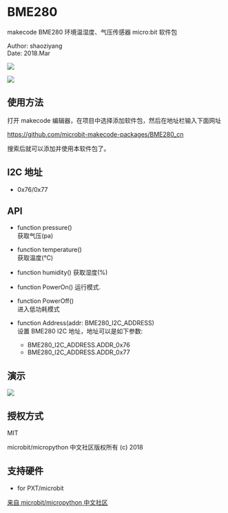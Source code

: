 # BME280

makecode BME280 环境温湿度、气压传感器 micro:bit 软件包  

Author: shaoziyang  
Date:   2018.Mar  

![](https://raw.githubusercontent.com/microbit-makecode-packages/BME280_cn/master/icon.png)  
  
![](https://raw.githubusercontent.com/microbit-makecode-packages/BME280_cn/master/bme280.jpg)

## 使用方法

打开 makecode 编辑器，在项目中选择添加软件包，然后在地址栏输入下面网址  

https://github.com/microbit-makecode-packages/BME280_cn  

搜索后就可以添加并使用本软件包了。

## I2C 地址  

- 0x76/0x77  

## API

- function pressure()  
获取气压(pa)  

- function temperature()  
获取温度(℃)

- function humidity()
获取湿度(%)

- function PowerOn()
运行模式.

- function PowerOff()  
进入低功耗模式  

- function Address(addr: BME280_I2C_ADDRESS)  
设置 BME280 I2C 地址，地址可以是如下参数:  
  - BME280_I2C_ADDRESS.ADDR_0x76
  - BME280_I2C_ADDRESS.ADDR_0x77

## 演示

![](https://raw.githubusercontent.com/microbit-makecode-packages/BME280_cn/master/demo.jpg)

## 授权方式

MIT

microbit/micropython 中文社区版权所有 (c) 2018  

## 支持硬件

* for PXT/microbit


[来自 microbit/micropython 中文社区](http://www.micropython.org.cn)  